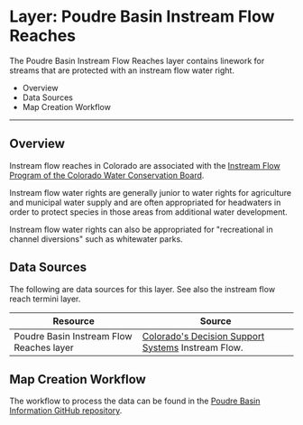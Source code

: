 # Layer: Poudre Basin Instream Flow Reaches 

The Poudre Basin Instream Flow Reaches layer contains linework for streams
that are protected with an instream flow water right.

* Overview
* Data Sources
* Map Creation Workflow

---

## Overview

Instream flow reaches in Colorado are associated with the
[Instream Flow Program of the Colorado Water Conservation Board](https://cwcb.colorado.gov/focus-areas/ecosystem-health/instream-flow-program).

Instream flow water rights are generally junior to water rights for agriculture and municipal water supply
and are often appropriated for headwaters in order to protect species in those areas from additional water development.

Instream flow water rights can also be appropriated for "recreational in channel diversions" such
as whitewater parks.

## Data Sources

The following are data sources for this layer.
See also the instream flow reach termini layer.

| **Resource** | **Source** |
| -- | -- |
| Poudre Basin Instream Flow Reaches layer | [Colorado's Decision Support Systems](https://www.colorado.gov/pacific/cdss/gis-data-category) Instream Flow. |

## Map Creation Workflow

The workflow to process the data can be found in the
[Poudre Basin Information GitHub repository](https://github.com/OpenWaterFoundation/owf-infomapper-poudre/tree/master/workflow/BasinEntities/Environment-InstreamFlowReaches).
